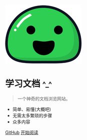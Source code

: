<!-- _coverpage.md -->

![logo](_media/icon.svg)

# 学习文档 <small>^_^</small>

> 一个神奇的文档浏览网站。

- 简单、易懂(大概吧)
- 无需太多繁琐的步骤
- 众多内容

[GitHub](https://github.com/Heachy/TestForDocs)
[开始阅读](#TestForDocs)


